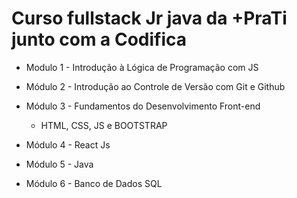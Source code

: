 # Curso fullstack Jr java da +PraTi junto com a Codifica 

- Modulo 1 - Introdução à Lógica de Programação com JS
 
- Módulo 2 - Introdução ao Controle de Versão com Git e Github

- Módulo 3 - Fundamentos do Desenvolvimento Front-end
  -   HTML, CSS, JS e BOOTSTRAP

- Módulo 4 - React Js
  
- Módulo 5 - Java

- Módulo 6 - Banco de Dados SQL

